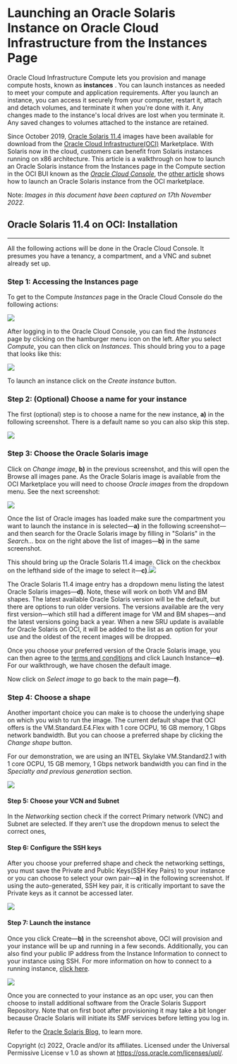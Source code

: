 # Launching an Oracle Solaris Instance on Oracle Cloud Infrastructure from the Instances Page

Oracle Cloud Infrastructure Compute lets you provision and manage compute hosts, known as **instances** . You can launch instances as needed to meet your compute and application requirements. After you launch an instance, you can access it securely from your computer, restart it, attach and detach volumes, and terminate it when you're done with it. Any changes made to the instance's local drives are lost when you terminate it. Any saved changes to volumes attached to the instance are retained.

Since October 2019, [Oracle Solaris 11.4](https://www.oracle.com/solaris/technologies/solaris11-overview.html) images have been available for download from the [Oracle Cloud Infrastructure(OCI)](https://www.oracle.com/cloud/) Marketplace. With Solaris now in the cloud, customers can benefit from Solaris instances running on x86 architecture. This article is a walkthrough on how to launch an Oracle Solaris instance from the Instances page in the Compute section in the OCI BUI known as the [*Oracle Cloud Console*](https://docs.oracle.com/en-us/iaas/Content/GSG/Concepts/console.htm), the [other article](Launch_through_Marketplace.md) shows how to launch an Oracle Solaris instance from the OCI marketplace.

Note: *Images in this document have been captured on 17th November 2022.*

## Oracle Solaris 11.4 on OCI: Installation

------

All the following actions will be done in the Oracle Cloud Console. It presumes you have a tenancy, a compartment, and a VNC and subnet already set up.

### Step 1: Accessing the Instances page

To get to the Compute *Instances* page in the Oracle Cloud Console do the following actions:

![](Images/OCI_Instance_01_navigate.png)


After logging in to the Oracle Cloud Console, you can find the *Instances* page by clicking on the hamburger menu icon on the left. After you select *Compute*, you can then click on *Instances*. This should bring you to a page that looks like this:

![](Images/OCI_Instance_02_create.png)

To launch an instance click on the *Create instance* button.

### Step 2: (Optional) Choose a name for your instance

The first (optional) step is to choose a name for the new instance, **a)** in the following screenshot. There is a default name so you can also skip this step.

![](Images/OCI_Instance_03_choose_name.png)

### Step 3: Choose the Oracle Solaris image

Click on *Change image*, **b)** in the previous screenshot, and this will open the Browse all images pane. As the Oracle Solaris image is available from the OCI Marketplace you will need to choose *Oracle images* from the dropdown menu. See the next screenshot:

![](Images/OCI_Instance_04_choose_oracle_images.png)

Once the list of Oracle images has loaded make sure the compartment you want to launch the instance in is selected—**a)** in the following screenshot—and then search for the Oracle Solaris image by filling in "Solaris" in the *Search...* box on the right above the list of images—**b)** in the same screenshot. 

 This should bring up the Oracle Solaris 11.4 image. Click on the checkbox on the lefthand side of the image to select it—**c)**.![](Images/OCI_Instance_05_choose_Solaris_image.png)

The Oracle Solaris 11.4 image entry has a dropdown menu listing the latest Oracle Solaris images—**d)**. Note, these will work on both VM and BM shapes. The latest available Oracle Solaris version will be the default, but there are options to run older versions. The versions available are the very first version—which still had a different image for VM and BM shapes—and the latest versions going back a year. When a new SRU update is available for Oracle Solaris on OCI, it will be added to the list as an option for your use and the oldest of the recent images will be dropped.

Once you choose your preferred version of the Oracle Solaris image, you can then agree to the [terms and conditions](https://cloudmarketplace.oracle.com/marketplace/content?contentId=58993511&render=inline) and click Launch Instance—**e)**. For our walkthrough, we have chosen the default image.

Now click on *Select image* to go back to the main page—**f)**.

### Step 4: Choose a shape

Another important choice you can make is to choose the underlying shape on which you wish to run the image. The current default shape that OCI offers is the VM.Standard.E4.Flex with 1 core OCPU, 16 GB memory, 1 Gbps network bandwidth. But you can choose a preferred shape by clicking the *Change shape* button.

For our demonstration, we are using an INTEL Skylake VM.Standard2.1 with 1 core OCPU, 15 GB memory, 1 Gbps network bandwidth you can find in the *Specialty and previous generation* section.

![](Images/OCI_Instance_06_choose_shape.png)

#### Step 5: Choose your VCN and Subnet

In the *Networking* section check if the correct Primary network (VNC) and Subnet are selected. If they aren't use the dropdown menus to select the correct ones,

#### Step 6: Configure the SSH keys

After you choose your preferred shape and check the networking settings, you must save the Private and Public Keys(SSH Key Pairs) to your instance or you can choose to select your own pair—**a)** in the following screenshot. If using the auto-generated, SSH key pair, it is critically important to save the Private keys as it cannot be accessed later.

![](Images/OCI_Instance_07_provision.png)

#### Step 7: Launch the instance

Once you click Create—**b)** in the screenshot above, OCI will provision and your instance will be up and running in a few seconds. Additionally, you can also find your public IP address from the Instance Information to connect to your instance using SSH. For more information on how to connect to a running instance, [click here](https://docs.oracle.com/en-us/iaas/Content/Compute/Tasks/accessinginstance.htm).

![](Images/OCI_Instance_08_final.png)

Once you are connected to your instance as an opc user, you can then choose to install additional software from the Oracle Solaris Support Repository. Note that on first boot after provisioning it may take a bit longer because Oracle Solaris will initiate its SMF services before letting you log in.  

Refer to the [Oracle Solaris Blog](https://blogs.oracle.com/solaris/), to learn more.

Copyright (c) 2022, Oracle and/or its affiliates. Licensed under the Universal Permissive License v 1.0 as shown at https://oss.oracle.com/licenses/upl/.